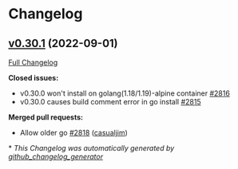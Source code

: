 # Changelog

## [v0.30.1](https://github.com/go-swagger/go-swagger/tree/v0.30.1) (2022-09-01)

[Full Changelog](https://github.com/go-swagger/go-swagger/compare/v0.30.0...v0.30.1)

**Closed issues:**

- v0.30.0 won't install on golang\(1.18/1.19\)-alpine container [\#2816](https://github.com/go-swagger/go-swagger/issues/2816)
- v0.30.0 causes build comment error in go install [\#2815](https://github.com/go-swagger/go-swagger/issues/2815)

**Merged pull requests:**

- Allow older go [\#2818](https://github.com/go-swagger/go-swagger/pull/2818) ([casualjim](https://github.com/casualjim))



\* *This Changelog was automatically generated by [github_changelog_generator](https://github.com/github-changelog-generator/github-changelog-generator)*
